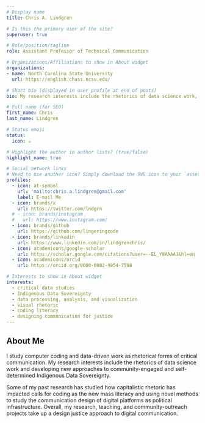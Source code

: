 ```yaml
---
# Display name
title: Chris A. Lindgren

# Is this the primary user of the site?
superuser: true

# Role/position/tagline
role: Assistant Professor of Technical Communication

# Organizations/Affiliations to show in About widget
organizations:
- name: North Carolina State University
  url: https://english.chass.ncsu.edu/

# Short bio (displayed in user profile at end of posts)
bio: My research interests include the rhetorics of data science work, as well as supporting community-engaged and self-determined Indigenous Data Sovereignty.

# Full name (for SEO)
first_name: Chris
last_name: Lindgren

# Status emoji
status:
  icon: ☕️

# Highlight the author in author lists? (true/false)
highlight_name: true

# Social network links
# Need to use another icon? Simply download the SVG icon to your `assets/media/icons/` folder.
profiles:
  - icon: at-symbol
    url: 'mailto:chris.a.lindgren@gmail.com'
    label: E-mail Me
  - icon: brands/x
    url: https://twitter.com/lndgrn
  # - icon: brands/instagram
  #   url: https://www.instagram.com/
  - icon: brands/github
    url: https://github.com/lingeringcode
  - icon: brands/linkedin
    url: https://www.linkedin.com/in/lindgrenchris/
  - icon: academicons/google-scholar
    url: https://scholar.google.com/citations?user=--EL_Y8AAAAJ&hl=en
  - icon: academicons/orcid
    url: https://orcid.org/0000-0002-4954-7598

# Interests to show in About widget
interests:
  - critical data studies
  - Indigenous Data Sovereignty
  - data processing, analysis, and visualization
  - visual rhetoric
  - coding literacy
  - designing communication for justice
---
```


## About Me

I study computer coding and data-driven work as rhetorical forms of critical communication. My research interests include the rhetorics of data science work and developing new approaches to community-engaged and self-determined Indigenous Data Sovereignty.

Some of my past research has studied how capitalistic rhetoric has impacted calls for coding as the new mass literacy and using novel methods to study the communication design of digital platforms as political infrastructure. Overall, my research, teaching, and community-outreach projects take up a design justice approach to digital communication.
